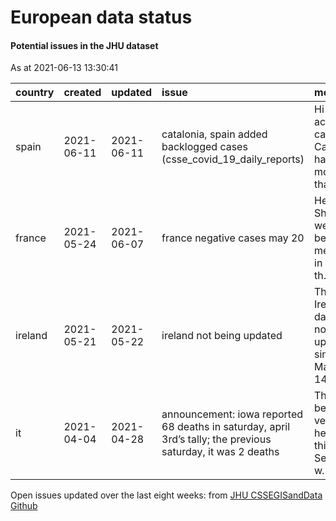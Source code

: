 European data status
================

#### Potential issues in the JHU dataset

As at 2021-06-13 13:30:41

| country | created    | updated    | issue                                                                                                        | message                                             | url                                                      |
| :------ | :--------- | :--------- | :----------------------------------------------------------------------------------------------------------- | :-------------------------------------------------- | :------------------------------------------------------- |
| spain   | 2021-06-11 | 2021-06-11 | catalonia, spain added backlogged cases (csse\_covid\_19\_daily\_reports)                                    | Hi all, active cases in Catalonia have more than …  | <https://github.com/CSSEGISandData/COVID-19/issues/4219> |
| france  | 2021-05-24 | 2021-06-07 | france negative cases may 20                                                                                 | Hello all, Shortly, we will be merging in a PR th…  | <https://github.com/CSSEGISandData/COVID-19/issues/4125> |
| ireland | 2021-05-21 | 2021-05-22 | ireland not being updated                                                                                    | The Ireland data are not updated since May 14…      | <https://github.com/CSSEGISandData/COVID-19/issues/4112> |
| it      | 2021-04-04 | 2021-04-28 | announcement: iowa reported 68 deaths in saturday, april 3rd’s tally; the previous saturday, it was 2 deaths | This has been verified here in this Data Set, as w… | <https://github.com/CSSEGISandData/COVID-19/issues/3919> |

Open issues updated over the last eight weeks: from [JHU CSSEGISandData
Github](https://github.com/CSSEGISandData/COVID-19/)
